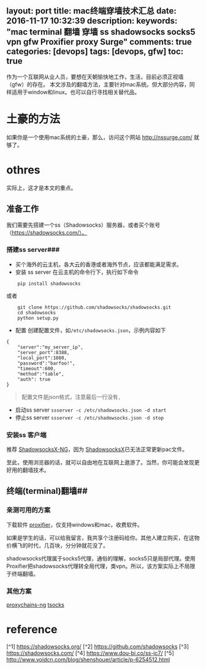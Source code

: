 layout: port
title: mac终端穿墙技术汇总
date: 2016-11-17 10:32:39
description:
keywords: "mac terminal 翻墙 穿墙 ss shadowsocks socks5 vpn gfw Proxifier proxy Surge"
comments: true
categories: [devops]
tags: [devops, gfw]
toc: true
---
作为一个互联网从业人员，要想在天朝愉快地工作，生活，目前必须正视墙（gfw）的存在。
本文涉及的翻墙方法，主要针对mac系统。但大部分内容，同样适用于window和linux。也可以自行寻找相关替代品。
<!--more -->

# 土豪的方法 #
如果你是一个使用mac系统的土豪，那么，访问这个网站 http://nssurge.com/ 就够了。

# othres #
实际上，这才是本文的重点。

## 准备工作 ##
我们需要先搭建一个ss（Shadowsocks）服务器，或者买个账号（https://shadowsocks.com/）。

### 搭建ss server###
* 买个海外的云主机，各大云的香港或者海外节点，应该都能满足需求。
* 安装 ss server
在云主机的命令行下，执行如下命令
```
    pip install shadowsocks
```
或者
```
    git clone https://github.com/shadowsocks/shadowsocks.git
    cd shadowsocks
    python setup.py
```
* 配置
创建配置文件，如`/etc/shadowsocks.json`，示例内容如下
```
{
    "server":"my_server_ip",
    "server_port":8388,
    "local_port":1080,
    "password":"barfoo!",
    "timeout":600,
    "method":"table",
    "auth": true
}
```
> 配置文件是json格式，注意最后一行没有`,`

* 启动ss server
`ssserver -c /etc/shadowsocks.json -d start`
* 停止ss server
`
ssserver -c /etc/shadowsocks.json -d stop
`

### 安装ss 客户端 ###
推荐 [ShadowsocksX-NG](https://github.com/shadowsocks/ShadowsocksX-NG)，因为 [ShadowsocksX](https://github.com/shadowsocks/shadowsocks-iOS/releases)已无法正常更新pac文件。

至此，使用浏览器的话，就可以自由地在互联网上遨游了。当然，你可能会发现更好用的翻墙技术。

## 终端(terminal)翻墙##

### 亲测可用的方案 ###
下载软件 [proxifier](https://www.proxifier.com/download.htm)，仅支持windows和mac，收费软件。

如果是学生的话，可以给我留言，我共享个注册码给你。其他人建立购买，在这物价横飞的时代，几百块，分分钟就花没了。

shadowsocks代理属于socks5代理，通俗的理解，socks5只是局部代理。使用Proxifier把shadowsocks代理转全局代理，类vpn。所以，该方案实际上不局限于终端翻墙。
### 其他方案 ###

[proxychains-ng](https://eliyar.biz/proxy-for-mac-terminal/)
[tsocks](https://mba811.gitbooks.io/web-study/content/fq/fq3.html)


# reference #
[^1] https://shadowsocks.org/
[^2] https://github.com/shadowsocks
[^3] https://shadowsocks.com/
[^4] https://www.dou-bi.co/ss-jc7/
[^5] http://www.voidcn.com/blog/shenshouer/article/p-6254512.html
